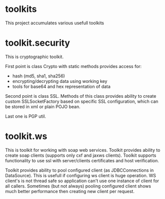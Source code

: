 toolkits
========

This project accumulates various usefull toolkits

toolkit.security
========

This is cryptographic toolkit.

First point is class Crypto with static methods provides access for: 
* hash (md5, sha1, sha256)
* encrypting/decrypting data using working key
* tools for base64 and hex representation of data

Second point is class SSL. Methods of this class provides ability to create custom SSLSocketFactory based on specific SSL configuration, which can be stored in xml or plain POJO bean. 

Last one is PGP util.

toolkit.ws
========

This is toolkit for working with soap web services. Toolkit provides ability to create soap clients (supports only cxf and jaxws clients). Toolkit supports functionality to use ssl with server/clients certificates and host verification. 

Toolkit provides ability to pool configured client (as JDBCConnections in DataSource). This is usefull if configuring ws client is huge operation. WS client's is not thread safe so application can't use one instance of client for all callers. Sometimes (but not always) pooling configured client shows much better performance then creating new client per request.
